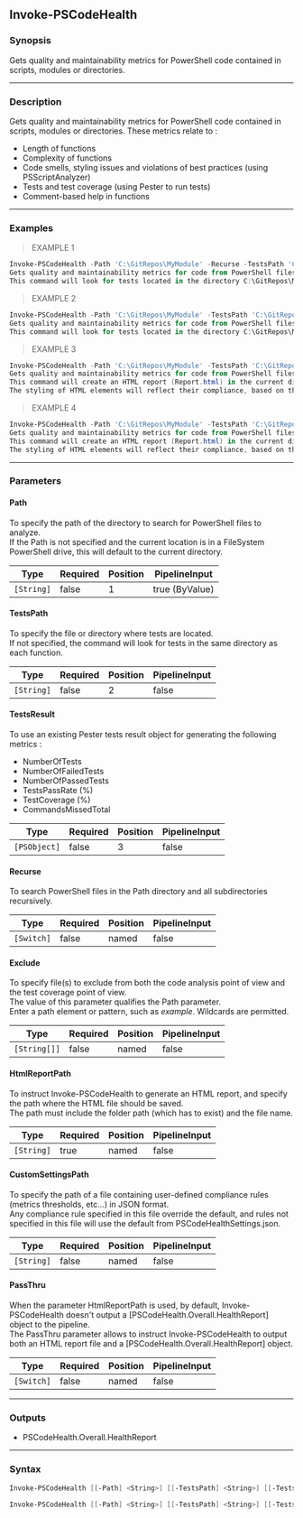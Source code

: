Invoke-PSCodeHealth
-------------------

### Synopsis
Gets quality and maintainability metrics for PowerShell code contained in scripts, modules or directories.

---

### Description

Gets quality and maintainability metrics for PowerShell code contained in scripts, modules or directories.
These metrics relate to :  
  - Length of functions  
  - Complexity of functions  
  - Code smells, styling issues and violations of best practices (using PSScriptAnalyzer)  
  - Tests and test coverage (using Pester to run tests)  
  - Comment-based help in functions

---

### Examples
> EXAMPLE 1

```PowerShell
Invoke-PSCodeHealth -Path 'C:\GitRepos\MyModule' -Recurse -TestsPath 'C:\GitRepos\MyModule\Tests\Unit'
Gets quality and maintainability metrics for code from PowerShell files in the directory C:\GitRepos\MyModule\ and any subdirectories.  
This command will look for tests located in the directory C:\GitRepos\MyModule\Tests\Unit, and any subdirectories.
```
> EXAMPLE 2

```PowerShell
Invoke-PSCodeHealth -Path 'C:\GitRepos\MyModule' -TestsPath 'C:\GitRepos\MyModule\Tests' -Recurse -Exclude "*example*"
Gets quality and maintainability metrics for code from PowerShell files in the directory C:\GitRepos\MyModule\ and any subdirectories, except for files containing "example" in their name.  
This command will look for tests located in the directory C:\GitRepos\MyModule\Tests\, and any subdirectories.
```
> EXAMPLE 3

```PowerShell
Invoke-PSCodeHealth -Path 'C:\GitRepos\MyModule' -TestsPath 'C:\GitRepos\MyModule\Tests' -HtmlReportPath .\Report.html -PassThru
Gets quality and maintainability metrics for code from PowerShell files in the directory C:\GitRepos\MyModule\.  
This command will create an HTML report (Report.html) in the current directory and a PSCodeHealth.Overall.HealthReport object to the pipeline.  
The styling of HTML elements will reflect their compliance, based on the default compliance rules.
```
> EXAMPLE 4

```PowerShell
Invoke-PSCodeHealth -Path 'C:\GitRepos\MyModule' -TestsPath 'C:\GitRepos\MyModule\Tests' -HtmlReportPath .\Report.html -CustomSettingsPath .\MySettings.json
Gets quality and maintainability metrics for code from PowerShell files in the directory C:\GitRepos\MyModule\.  
This command will create an HTML report (Report.html) in the current directory and a PSCodeHealth.Overall.HealthReport object to the pipeline.  
The styling of HTML elements will reflect their compliance, based on the default compliance rules and any custom rules in the file .\MySettings.json.
```

---

### Parameters
#### **Path**
To specify the path of the directory to search for PowerShell files to analyze.  
If the Path is not specified and the current location is in a FileSystem PowerShell drive, this will default to the current directory.

|Type      |Required|Position|PipelineInput |
|----------|--------|--------|--------------|
|`[String]`|false   |1       |true (ByValue)|

#### **TestsPath**
To specify the file or directory where tests are located.  
If not specified, the command will look for tests in the same directory as each function.

|Type      |Required|Position|PipelineInput|
|----------|--------|--------|-------------|
|`[String]`|false   |2       |false        |

#### **TestsResult**
To use an existing Pester tests result object for generating the following metrics :  
  - NumberOfTests  
  - NumberOfFailedTests  
  - NumberOfPassedTests  
  - TestsPassRate (%)  
  - TestCoverage (%)  
  - CommandsMissedTotal

|Type        |Required|Position|PipelineInput|
|------------|--------|--------|-------------|
|`[PSObject]`|false   |3       |false        |

#### **Recurse**
To search PowerShell files in the Path directory and all subdirectories recursively.

|Type      |Required|Position|PipelineInput|
|----------|--------|--------|-------------|
|`[Switch]`|false   |named   |false        |

#### **Exclude**
To specify file(s) to exclude from both the code analysis point of view and the test coverage point of view.  
The value of this parameter qualifies the Path parameter.  
Enter a path element or pattern, such as *example*. Wildcards are permitted.

|Type        |Required|Position|PipelineInput|
|------------|--------|--------|-------------|
|`[String[]]`|false   |named   |false        |

#### **HtmlReportPath**
To instruct Invoke-PSCodeHealth to generate an HTML report, and specify the path where the HTML file should be saved.  
The path must include the folder path (which has to exist) and the file name.

|Type      |Required|Position|PipelineInput|
|----------|--------|--------|-------------|
|`[String]`|true    |named   |false        |

#### **CustomSettingsPath**
To specify the path of a file containing user-defined compliance rules (metrics thresholds, etc...) in JSON format.  
Any compliance rule specified in this file override the default, and rules not specified in this file will use the default from PSCodeHealthSettings.json.

|Type      |Required|Position|PipelineInput|
|----------|--------|--------|-------------|
|`[String]`|false   |named   |false        |

#### **PassThru**
When the parameter HtmlReportPath is used, by default, Invoke-PSCodeHealth doesn't output a [PSCodeHealth.Overall.HealthReport] object to the pipeline.  
The PassThru parameter allows to instruct Invoke-PSCodeHealth to output both an HTML report file and a [PSCodeHealth.Overall.HealthReport] object.

|Type      |Required|Position|PipelineInput|
|----------|--------|--------|-------------|
|`[Switch]`|false   |named   |false        |

---

### Outputs
* PSCodeHealth.Overall.HealthReport

---

### Syntax
```PowerShell
Invoke-PSCodeHealth [[-Path] <String>] [[-TestsPath] <String>] [[-TestsResult] <PSObject>] [-Recurse] [-Exclude <String[]>] [<CommonParameters>]
```
```PowerShell
Invoke-PSCodeHealth [[-Path] <String>] [[-TestsPath] <String>] [[-TestsResult] <PSObject>] [-Recurse] [-Exclude <String[]>] -HtmlReportPath <String> [-CustomSettingsPath <String>] [-PassThru] [<CommonParameters>]
```

